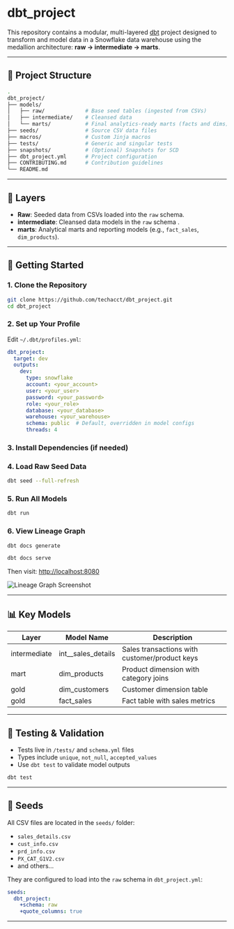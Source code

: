 # dbt\_project

This repository contains a modular, multi-layered [dbt](https://docs.getdbt.com/) project designed to transform and model data in a Snowflake data warehouse using the medallion architecture: **raw → intermediate → marts**.

---

## 🚀 Project Structure

```bash
.
dbt_project/
├── models/
│   ├── raw/             # Base seed tables (ingested from CSVs)
│   ├── intermediate/    # Cleansed data
│   └── marts/           # Final analytics-ready marts (facts and dims)
├── seeds/               # Source CSV data files
├── macros/              # Custom Jinja macros
├── tests/               # Generic and singular tests
├── snapshots/           # (Optional) Snapshots for SCD
├── dbt_project.yml      # Project configuration
├── CONTRIBUTING.md      # Contribution guidelines
└── README.md
```

---

## 🏐 Layers

* **Raw**: Seeded data from CSVs loaded into the `raw` schema.
* **intermediate**: Cleansed data models in the `raw` schema .
* **marts**: Analytical marts and reporting models (e.g., `fact_sales`, `dim_products`).

---

## 📆 Getting Started

### 1. Clone the Repository

```bash
git clone https://github.com/techacct/dbt_project.git
cd dbt_project
```

### 2. Set up Your Profile

Edit `~/.dbt/profiles.yml`:

```yaml
dbt_project:
  target: dev
  outputs:
    dev:
      type: snowflake
      account: <your_account>
      user: <your_user>
      password: <your_password>
      role: <your_role>
      database: <your_database>
      warehouse: <your_warehouse>
      schema: public  # Default, overridden in model configs
      threads: 4
```

### 3. Install Dependencies (if needed)


### 4. Load Raw Seed Data

```bash
dbt seed --full-refresh
```

### 5. Run All Models

```bash
dbt run
```

### 6. View Lineage Graph

```bash
dbt docs generate
```

```bash
dbt docs serve
```

Then visit: [http://localhost:8080](http://localhost:8080)

![Lineage Graph Screenshot](docs/images/dbt_lineage_example.png)

---

## 📊 Key Models

| Layer  | Model Name          | Description                                   |
| ------ | ------------------- | --------------------------------------------- |
| intermediate | int\_\_sales\_details | Sales transactions with customer/product keys |
| mart   | dim\_products       | Product dimension with category joins         |
| gold   | dim\_customers      | Customer dimension table                      |
| gold   | fact\_sales         | Fact table with sales metrics                 |

---

## 🧰 Testing & Validation

* Tests live in `/tests/` and `schema.yml` files
* Types include `unique`, `not_null`, `accepted_values`
* Use `dbt test` to validate model outputs

```bash
dbt test
```

---

## 📎 Seeds

All CSV files are located in the `seeds/` folder:

* `sales_details.csv`
* `cust_info.csv`
* `prd_info.csv`
* `PX_CAT_G1V2.csv`
* and others...

They are configured to load into the `raw` schema in `dbt_project.yml`:

```yaml
seeds:
  dbt_project:
    +schema: raw
    +quote_columns: true
```

---
